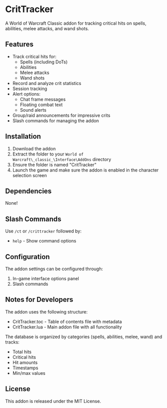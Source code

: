 # CritTracker

A World of Warcraft Classic addon for tracking critical hits on spells, abilities, melee attacks, and wand shots.

## Features

- Track critical hits for:
  - Spells (including DoTs)
  - Abilities
  - Melee attacks
  - Wand shots
- Record and analyze crit statistics
- Session tracking
- Alert options:
  - Chat frame messages
  - Floating combat text
  - Sound alerts
- Group/raid announcements for impressive crits
- Slash commands for managing the addon

## Installation

1. Download the addon
2. Extract the folder to your `World of Warcraft\_classic_\Interface\AddOns` directory
3. Ensure the folder is named "CritTracker"
4. Launch the game and make sure the addon is enabled in the character selection screen

## Dependencies

None!

## Slash Commands

Use `/ct` or `/crittracker` followed by:

- `help` - Show command options

## Configuration

The addon settings can be configured through:
1. In-game interface options panel
2. Slash commands

## Notes for Developers

The addon uses the following structure:
- CritTracker.toc - Table of contents file with metadata
- CritTracker.lua - Main addon file with all functionality

The database is organized by categories (spells, abilities, melee, wand) and tracks:
- Total hits
- Critical hits
- Hit amounts
- Timestamps
- Min/max values

## License

This addon is released under the MIT License.
